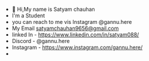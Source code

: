 - 👋 Hi,My name is Satyam chauhan 
- I'm a Student
- you can reach to me vis Instagram  @gannu.here
- My Email satyamchauhan9656@gmail.com
- linked In - https://www.linkedin.com/in/satyam088/
- Discord - @gannu.here
- Instagram - https://www.instagram.com/gannu.here/
- 

<!---
satyam088/satyam088 is a ✨ special ✨ repository because its `README.md` (this file) appears on your GitHub profile.
You can click the Preview link to take a look at your changes.
--->
